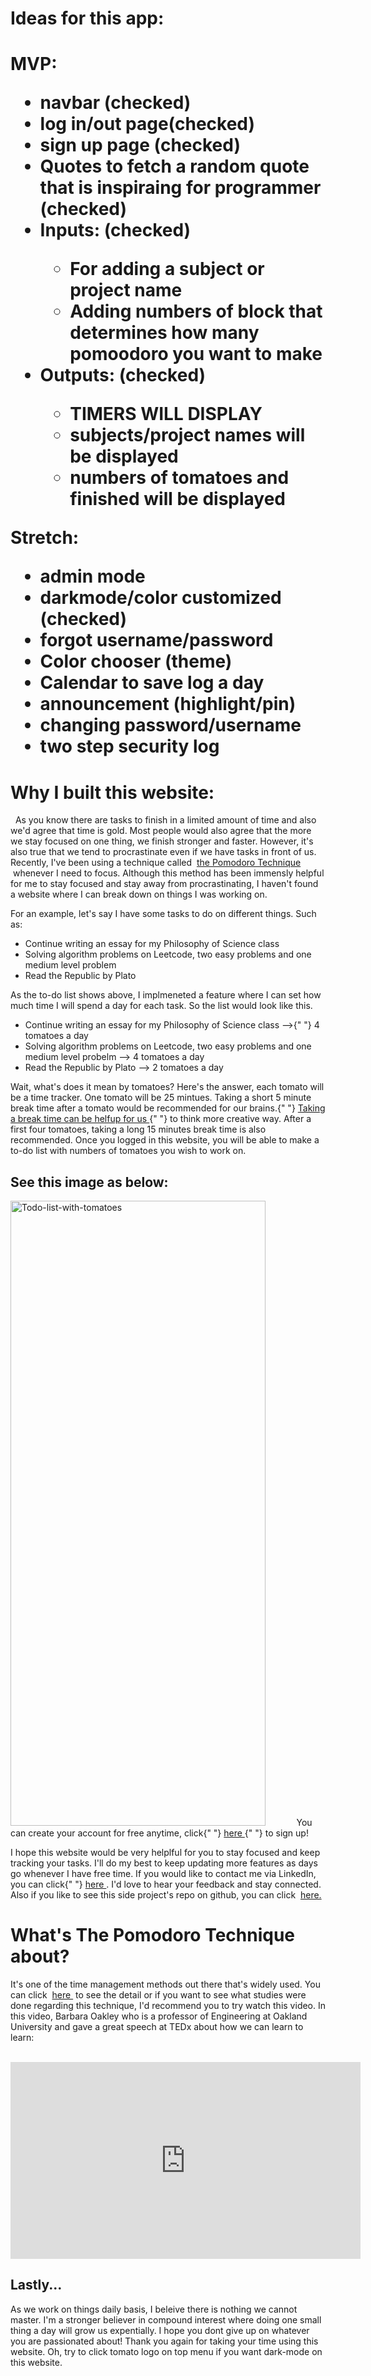 <h1>Ideas for this app:<h1>

MVP:

<ul>
    <li>navbar (checked)</li> 
    <li>log in/out page(checked)</li>
    <li>sign up page (checked)</li>
    <li>Quotes to fetch a random quote that is inspiraing for programmer (checked)</li>
    <li>Inputs: (checked)</li>
        <ul>
            <li>For adding a subject or project name</li>
            <li>Adding numbers of block that determines how many pomoodoro you want to make</li>
        </ul>
    <li>Outputs: (checked)</li>
        <ul>
            <li>TIMERS WILL DISPLAY</li>
            <li>subjects/project names will be displayed</li>
            <li>numbers of tomatoes and finished will be displayed</li>
        </ul>
</ul>

Stretch:

<ul>
    <li>admin mode</li>
    <li>darkmode/color customized (checked)</li>
    <li>forgot username/password</li>
    <li>Color chooser (theme)</li>
    <li>Calendar to save log a day</li>
    <li>announcement (highlight/pin)</li>
    <li>changing password/username</li>
    <li>two step security log</li>
</ul>

<h1>Why I built this website:</h1>
      <p>
    &nbsp;
        As you know there are tasks to finish in a limited amount of time and
        also we'd agree that time is gold. Most people would also agree that the
        more we stay focused on one thing, we finish stronger and faster.
        However, it's also true that we tend to procrastinate even if we have
        tasks in front of us. Recently, I've been using a technique called&nbsp;
        <a
          style={{ color: "tomato" }}
          href="https://francescocirillo.com/pages/pomodoro-technique"
          target="_blank"
        >
          the Pomodoro Technique
        </a>
        &nbsp;whenever I need to focus. Although this method has been immensly
        helpful for me to stay focused and stay away from procrastinating, I
        haven't found a website where I can break down on things I was working
        on.
      </p>
      <p>
        For an example, let's say I have some tasks to do on different things.
        Such as:
        <ul>
          <li>Continue writing an essay for my Philosophy of Science class</li>
          <li>
            Solving algorithm problems on Leetcode, two easy problems and one
            medium level problem
          </li>
          <li>
            Read <span style={{ fontStyle: "italic" }}>the Republic</span> by
            Plato
          </li>
        </ul>
        As the to-do list shows above, I implmeneted a feature where I can set
        how much time I will spend a day for each task. So the list would look
        like this.
        <ul>
          <li>
            Continue writing an essay for my Philosophy of Science class -->{" "}
            <span style={{ color: "tomato" }}>4 tomatoes </span>a day
          </li>
          <li>
            Solving algorithm problems on Leetcode, two easy problems and one
            medium level probelm -->
            <span style={{ color: "tomato" }}> 4 tomatoes </span> a day
          </li>
          <li>
            Read <span style={{ fontStyle: "italic" }}>the Republic</span> by
            Plato --> <span style={{ color: "tomato" }}> 2 tomatoes </span>a day
          </li>
        </ul>
        Wait, what's does it mean by tomatoes? Here's the answer, each tomato
        will be a time tracker. One tomato will be 25 mintues. Taking a short 5
        minute break time after a tomato would be recommended for our brains.{" "}
        <a
          href="https://www.linkedin.com/in/joo-woon-kang-2515ab1a2/"
          target="_blank"
        >
          Taking a break time can be helfup for us
        </a>{" "}
        to think more creative way. After a first four tomatoes, taking a long
        15 minutes break time is also recommended. Once you logged in this
        website, you will be able to make a to-do list with numbers of tomatoes
        you wish to work on.
      </p>
      <h2> See this image as below:</h2>
      <p>
        <img
          src="todo-list-with-tomatoes.png"
          alt="Todo-list-with-tomatoes"
          width="90%"
          height="1000vh"
          className="image"
        ></img>
        You can create your account for free anytime, click{" "}
        <a
          href="https://side-project-a-drop-a-day.vercel.app/signup"
          target="_blank"
        >
          here
        </a>{" "}
        to sign up!
      </p>
      <p>
        I hope this website would be very helplful for you to stay focused and
        keep tracking your tasks. I'll do my best to keep updating more features
        as days go whenever I have free time. If you would like to contact me
        via LinkedIn, you can click{" "}
        <a
          href="https://www.linkedin.com/in/joo-woon-kang-2515ab1a2/"
          target="_blank"
        >
          here
        </a>
        . I'd love to hear your feedback and stay connected. Also if you like to
        see this side project's repo on github, you can click&nbsp;
        <a
          href="https://github.com/joowoonk/Side-Project-A-Drop-A-Day"
          target="_blank"
        >
          here.
        </a>
      </p>
        <h1>What's The Pomodoro Technique about?</h1>
      <p>
        It's one of the time management methods out there that's widely used.
        You can click&nbsp;
        <a
          href="https://francescocirillo.com/pages/pomodoro-technique"
          target="_blank"
        >
          here
        </a>
        &nbsp;to see the detail or if you want to see what studies were done
        regarding this technique, I'd recommend you to try watch this video. In
        this video, Barbara Oakley who is a professor of Engineering at Oakland
        University and gave a great speech at TEDx about how we can learn to
        learn:
        <center>
      &nbsp;
          <iframe
            width="560"
            height="315"
            className="video"
            src="https://www.youtube.com/embed/O96fE1E-rf8"
            frameborder="0"
            allow="accelerometer; autoplay; encrypted-media; gyroscope; picture-in-picture"
            allowfullscreen
          ></iframe>
        </center>
        <h2>Lastly...</h2>
        As we work on things daily basis, I beleive there is nothing we cannot
        master. I'm a stronger believer in compound interest where doing one
        small thing a day will grow us expentially. I hope you dont give up on
        whatever you are passionated about! Thank you again for taking your time
        using this website. Oh, try to click tomato logo on top menu if you want
        dark-mode on this website.
      </p>

